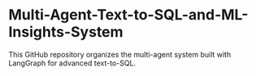 # Multi-Agent-Text-to-SQL-and-ML-Insights-System
This GitHub repository organizes the multi-agent system built with LangGraph for advanced text-to-SQL.
